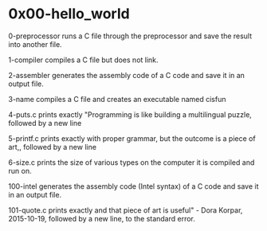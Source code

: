 # 0x00-hello_world

0-preprocessor runs a C file through the preprocessor and save the result into another file.

1-compiler compiles a C file but does not link.

2-assembler generates the assembly code of a C code and save it in an output file.

3-name compiles a C file and creates an executable named cisfun

4-puts.c prints exactly "Programming is like building a multilingual puzzle, followed by a new line

5-printf.c prints exactly with proper grammar, but the outcome is a piece of art,, followed by a new line

6-size.c prints the size of various types on the computer it is compiled and run on.

100-intel generates the assembly code (Intel syntax) of a C code and save it in an output file.

101-quote.c prints exactly and that piece of art is useful" - Dora Korpar, 2015-10-19, followed by a new line, to the standard error.
